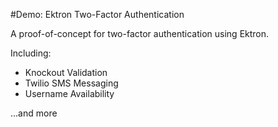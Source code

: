 #Demo: Ektron Two-Factor Authentication

A proof-of-concept for two-factor authentication using Ektron.

Including:
* Knockout Validation
* Twilio SMS Messaging
* Username Availability

...and more
